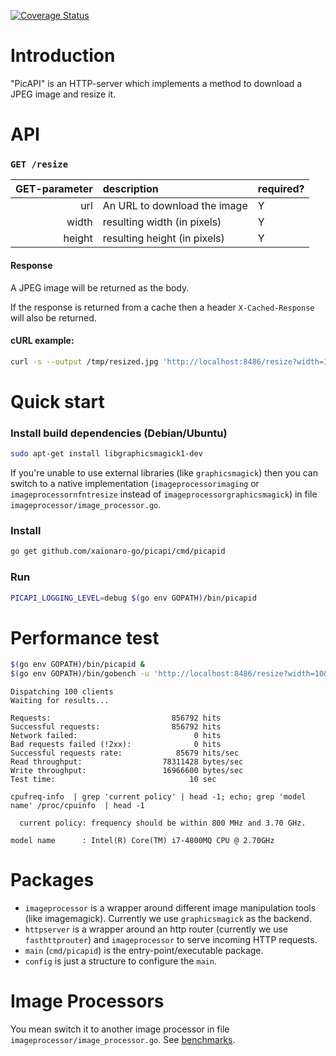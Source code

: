 [![Coverage Status](https://coveralls.io/repos/github/xaionaro-go/picapi/badge.svg?branch=master)](https://coveralls.io/github/xaionaro-go/picapi?branch=master)

# Introduction

"PicAPI" is an HTTP-server which implements a method to download a JPEG image and resize it.

# API

### `GET /resize`

| GET-parameter | description | required? |
| -------------:|:----------- | --------- |
| url           | An URL to download the image | Y |
| width         | resulting width (in pixels) | Y |
| height        | resulting height (in pixels) | Y |

#### Response

A JPEG image will be returned as the body.

If the response is returned from a cache then a header `X-Cached-Response` will also be returned.

#### cURL example:
```sh
curl -s --output /tmp/resized.jpg 'http://localhost:8486/resize?width=1230&height=200&url=https%3A%2F%2Fupload.wikimedia.org%2Fwikipedia%2Fcommons%2Fc%2Fc7%2FJPS-sample.jpg'
```

# Quick start

### Install build dependencies (Debian/Ubuntu)

```sh
sudo apt-get install libgraphicsmagick1-dev
```

If you're unable to use external libraries (like `graphicsmagick`) then you can switch to a native implementation (`imageprocessorimaging` or `imageprocessornfntresize` instead of `imageprocessorgraphicsmagick`) in file `imageprocessor/image_processor.go`.

### Install

```sh
go get github.com/xaionaro-go/picapi/cmd/picapid
```

### Run

```sh
PICAPI_LOGGING_LEVEL=debug $(go env GOPATH)/bin/picapid
```

# Performance test

```sh
$(go env GOPATH)/bin/picapid &
$(go env GOPATH)/bin/gobench -u 'http://localhost:8486/resize?width=10&height=10&url=https%3A%2F%2Fupload.wikimedia.org%2Fwikipedia%2Fcommons%2Fc%2Fc7%2FJPS-sample.jpg' -t 10
```

```
Dispatching 100 clients
Waiting for results...

Requests:                           856792 hits
Successful requests:                856792 hits
Network failed:                          0 hits
Bad requests failed (!2xx):              0 hits
Successful requests rate:            85679 hits/sec
Read throughput:                  78311428 bytes/sec
Write throughput:                 16966600 bytes/sec
Test time:                              10 sec
```

```
cpufreq-info  | grep 'current policy' | head -1; echo; grep 'model name' /proc/cpuinfo  | head -1

  current policy: frequency should be within 800 MHz and 3.70 GHz.
  
model name      : Intel(R) Core(TM) i7-4800MQ CPU @ 2.70GHz
```

# Packages

* `imageprocessor` is a wrapper around different image manipulation tools (like imagemagick). Currently we use `graphicsmagick` as the backend.
* `httpserver` is a wrapper around an http router (currently we use `fasthttprouter`) and `imageprocessor` to serve incoming HTTP requests.
* `main` (`cmd/picapid`) is the entry-point/executable package.
* `config` is just a structure to configure the `main`.

# Image Processors

You mean switch it to another image processor in file `imageprocessor/image_processor.go`. See [benchmarks](imageprocessor/README.md).
